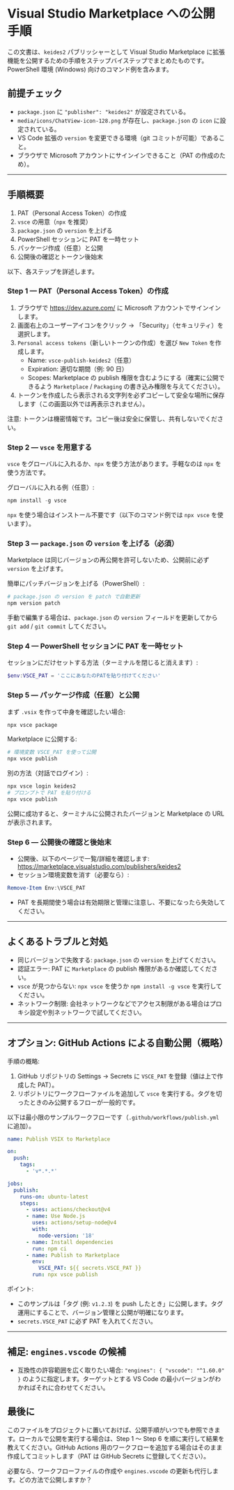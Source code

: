 # Visual Studio Marketplace への公開手順

この文書は、`keides2` パブリッシャーとして Visual Studio Marketplace に拡張機能を公開するための手順をステップバイステップでまとめたものです。PowerShell 環境 (Windows) 向けのコマンド例を含みます。

## 前提チェック
- `package.json` に `"publisher": "keides2"` が設定されている。
- `media/icons/ChatView-icon-128.png` が存在し、`package.json` の `icon` に設定されている。
- VS Code 拡張の `version` を変更できる環境（git コミットが可能）であること。
- ブラウザで Microsoft アカウントにサインインできること（PAT の作成のため）。

---

## 手順概要
1. PAT（Personal Access Token）の作成
2. `vsce` の用意（`npx` を推奨）
3. `package.json` の `version` を上げる
4. PowerShell セッションに PAT を一時セット
5. パッケージ作成（任意）と公開
6. 公開後の確認とトークン後始末

以下、各ステップを詳述します。

### Step 1 — PAT（Personal Access Token）の作成
1. ブラウザで https://dev.azure.com/ に Microsoft アカウントでサインインします。
2. 画面右上のユーザーアイコンをクリック → 「Security」（セキュリティ）を選択します。
3. `Personal access tokens`（新しいトークンの作成）を選び `New Token` を作成します。
   - Name: `vsce-publish-keides2`（任意）
   - Expiration: 適切な期間（例: 90 日）
   - Scopes: Marketplace の publish 権限を含むようにする（確実に公開できるよう `Marketplace` / `Packaging` の書き込み権限を与えてください）。
4. トークンを作成したら表示される文字列を必ずコピーして安全な場所に保存します（この画面以外では再表示されません）。

注意: トークンは機密情報です。コピー後は安全に保管し、共有しないでください。

### Step 2 — `vsce` を用意する
`vsce` をグローバルに入れるか、`npx` を使う方法があります。手軽なのは `npx` を使う方法です。

グローバルに入れる例（任意）:
```powershell
npm install -g vsce
```

`npx` を使う場合はインストール不要です（以下のコマンド例では `npx vsce` を使います）。

### Step 3 — `package.json` の `version` を上げる（必須）
Marketplace は同じバージョンの再公開を許可しないため、公開前に必ず `version` を上げます。

簡単にパッチバージョンを上げる（PowerShell）:
```powershell
# package.json の version を patch で自動更新
npm version patch
```

手動で編集する場合は、`package.json` の `version` フィールドを更新してから `git add` / `git commit` してください。

### Step 4 — PowerShell セッションに PAT を一時セット
セッションにだけセットする方法（ターミナルを閉じると消えます）:
```powershell
$env:VSCE_PAT = 'ここにあなたのPATを貼り付けてください'
```

### Step 5 — パッケージ作成（任意）と公開
まず `.vsix` を作って中身を確認したい場合:
```powershell
npx vsce package
```

Marketplace に公開する:
```powershell
# 環境変数 VSCE_PAT を使って公開
npx vsce publish
```

別の方法（対話でログイン）:
```powershell
npx vsce login keides2
# プロンプトで PAT を貼り付ける
npx vsce publish
```

公開に成功すると、ターミナルに公開されたバージョンと Marketplace の URL が表示されます。

### Step 6 — 公開後の確認と後始末
- 公開後、以下のページで一覧/詳細を確認します: https://marketplace.visualstudio.com/publishers/keides2
- セッション環境変数を消す（必要なら）:
```powershell
Remove-Item Env:\VSCE_PAT
```
- PAT を長期間使う場合は有効期限と管理に注意し、不要になったら失効してください。

---

## よくあるトラブルと対処
- 同じバージョンで失敗する: `package.json` の `version` を上げてください。
- 認証エラー: PAT に `Marketplace` の publish 権限があるか確認してください。
- `vsce` が見つからない: `npx vsce` を使うか `npm install -g vsce` を実行してください。
- ネットワーク制限: 会社ネットワークなどでアクセス制限がある場合はプロキシ設定や別ネットワークで試してください。

---

## オプション: GitHub Actions による自動公開（概略）
手順の概略:
1. GitHub リポジトリの Settings → Secrets に `VSCE_PAT` を登録（値は上で作成した PAT）。
2. リポジトリにワークフローファイルを追加して `vsce` を実行する。タグを切ったときのみ公開するフローが一般的です。

以下は最小限のサンプルワークフローです（`.github/workflows/publish.yml` に追加）。

```yaml
name: Publish VSIX to Marketplace

on:
  push:
    tags:
      - 'v*.*.*'

jobs:
  publish:
    runs-on: ubuntu-latest
    steps:
      - uses: actions/checkout@v4
      - name: Use Node.js
        uses: actions/setup-node@v4
        with:
          node-version: '18'
      - name: Install dependencies
        run: npm ci
      - name: Publish to Marketplace
        env:
          VSCE_PAT: ${{ secrets.VSCE_PAT }}
        run: npx vsce publish
```

ポイント:
- このサンプルは「タグ (例: `v1.2.3`) を push したとき」に公開します。タグ運用にすることで、バージョン管理と公開が明確になります。
- `secrets.VSCE_PAT` に必ず PAT を入れてください。

---

## 補足: `engines.vscode` の候補
- 互換性の許容範囲を広く取りたい場合: `"engines": { "vscode": "^1.60.0" }` のように指定します。ターゲットとする VS Code の最小バージョンがわかればそれに合わせてください。

## 最後に
このファイルをプロジェクトに置いておけば、公開手順がいつでも参照できます。ローカルで公開を実行する場合は、Step 1 〜 Step 6 を順に実行して結果を教えてください。GitHub Actions 用のワークフローを追加する場合はそのまま作成してコミットします（PAT は GitHub Secrets に登録してください）。

必要なら、ワークフローファイルの作成や `engines.vscode` の更新も代行します。どの方法で公開しますか？
